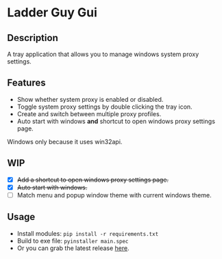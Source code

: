 **Ladder Guy Gui**    
===
**Description**
---
A tray application that allows you to manage windows system proxy settings.    

**Features**
---
* Show whether system proxy is enabled or disabled.
* Toggle system proxy settings by double clicking the tray icon.
* Create and switch between multiple proxy profiles.
* Auto start with windows **and** shortcut to open windows proxy settings page.

Windows only because it uses win32api.

**WIP**
---
- [x] ~~Add a shortcut to open windows proxy settings page.~~
- [x] ~~Auto start with windows.~~
- [ ] Match menu and popup window theme with current windows theme.

**Usage**
---
* Install modules: `pip install -r requirements.txt`
* Build to exe file: `pyinstaller main.spec`
* Or you can grab the latest release [here](https://github.com/jus4hr/LadderGuyGui/releases).
